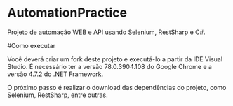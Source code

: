 # AutomationPractice
Projeto de automação WEB e API usando Selenium, RestSharp e C#.

#Como executar

Você deverá criar um fork deste projeto e executá-lo a partir da IDE Visual Studio. É necessário ter a versão 78.0.3904.108 do Google Chrome
e a versão 4.7.2 do .NET Framework.

O próximo passo é realizar o download das dependências do projeto, como Selenium, RestSharp, entre outras.




